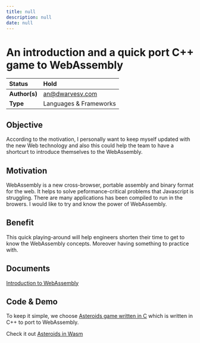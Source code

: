 ```yaml
---
title: null
description: null
date: null
---
```


# An introduction and a quick port C++ game to WebAssembly

| Status        | Hold                   |
| :------------ | :--------------------- |
| **Author(s)** | an@dwarvesv.com        |
| **Type**      | Languages & Frameworks |

## Objective

According to the motivation, I personally want to keep myself updated with the new Web technology and also this could help the team to have a shortcurt to introduce themselves to the WebAssembly.

## Motivation

WebAssembly is a new cross-browser, portable assembly and binary format for the web. It helps to solve peformance-critical problems that Javascript is struggling. There are many applications has been compiled to run in the browers. I would like to try and know the power of WebAssembly.

## Benefit

This quick playing-around will help engineers shorten their time to get to know the WebAssembly concepts. Moreover having something to practice with.

## Documents

[Introduction to WebAssembly]()

## Code & Demo

To keep it simple, we choose [Asteroids game written in C](https://github.com/flightcrank/asteroids) which is written in C++ to port to WebAssembly.

Check it out [Asteroids in Wasm](/wasm-asteroids)
